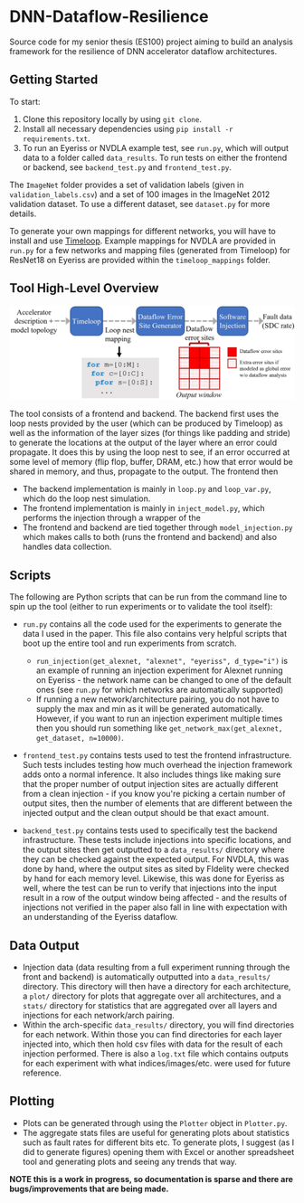 # DNN-Dataflow-Resilience
Source code for my senior thesis (ES100) project aiming to build an analysis framework for the resilience of DNN accelerator dataflow architectures. 

## Getting Started
To start:
1. Clone this repository locally by using `git clone`.
2. Install all necessary dependencies using `pip install -r requirements.txt`.
3. To run an Eyeriss or NVDLA example test, see `run.py`, which will output data to a folder called `data_results`. To run tests on either the frontend or backend, see `backend_test.py` and `frontend_test.py`.

The `ImageNet` folder provides a set of validation labels (given in `validation_labels.csv`) and a set of 100 images in the ImageNet 2012 validation dataset. To use a different dataset, see `dataset.py` for more details. 

To generate your own mappings for different networks, you will have to install and use [Timeloop](https://github.com/NVlabs/timeloop). Example mappings for NVDLA are provided in `run.py` for a few networks and mapping files (generated from Timeloop) for ResNet18 on Eyeriss are provided within the `timeloop_mappings` folder.

## Tool High-Level Overview
![whoops](https://github.com/jaylenwang7/DNN-Dataflow-Resilience/blob/main/figures/framework.jpg)

The tool consists of a frontend and backend. The backend first uses the loop nests provided by the user (which can be produced by Timeloop) as well as the information of the layer sizes (for things like padding and stride) to generate the locations at the output of the layer where an error could propagate. It does this by using the loop nest to see, if an error occurred at some level of memory (flip flop, buffer, DRAM, etc.) how that error would be shared in memory, and thus, propagate to the output. The frontend then 

* The backend implementation is mainly in `loop.py` and `loop_var.py`, which do the loop nest simulation. 
* The frontend implementation is mainly in `inject_model.py`, which performs the injection through a wrapper of the 
* The frontend and backend are tied together through `model_injection.py` which makes calls to both (runs the frontend and backend) and also handles data collection.

## Scripts
The following are Python scripts that can be run from the command line to spin up the tool (either to run experiments or to validate the tool itself):

* `run.py` contains all the code used for the experiments to generate the data I used in the paper. This file also contains very helpful scripts that boot up the entire tool and run experiments from scratch.
    - `run_injection(get_alexnet, "alexnet", "eyeriss", d_type="i")` is an example of running an injection experiment for Alexnet running on Eyeriss - the network name can be changed to one of the default ones (see `run.py` for which networks are automatically supported)
    - If running a new network/architecture pairing, you do not have to supply the max and min as it will be generated automatically. However, if you want to run an injection experiment multiple times then you should run something like `get_network_max(get_alexnet, get_dataset, n=10000)`.

* `frontend_test.py` contains tests used to test the frontend infrastructure. Such tests includes testing how much overhead the injection framework adds onto a normal inference. It also includes things like making sure that the proper number of output injection sites are actually different from a clean injection - if you know you're picking a certain number of output sites, then the number of elements that are different between the injected output and the clean output should be that exact amount. 

* `backend_test.py` contains tests used to specifically test the backend infrastructure. These tests include injections into specific locations, and the output sites then get outputted to a `data_results/` directory where they can be checked against the expected output. For NVDLA, this was done by hand, where the output sites as sited by FIdelity were checked by hand for each memory level. Likewise, this was done for Eyeriss as well, where the test can be run to verify that injections into the input result in a row of the output window being affected - and the results of injections not verified in the paper also fall in line with expectation with an understanding of the Eyeriss dataflow.

## Data Output
* Injection data (data resulting from a full experiment running through the front and backend) is automatically outputted into a `data_results/` directory. This directory will then have a directory for each architecture, a `plot/` directory for plots that aggregate over all architectures, and a `stats/` directory for statistics that are aggregated over all layers and injections for each network/arch pairing.  
* Within the arch-specific `data_results/` directory, you will find directories for each network. Within those you can find directories for each layer injected into, which then hold csv files with data for the result of each injection performed. There is also a `log.txt` file which contains outputs for each experiment with what indices/images/etc. were used for future reference.

## Plotting
* Plots can be generated through using the `Plotter` object in `Plotter.py`. 
* The aggregate stats files are useful for generating plots about statistics such as fault rates for different bits etc. To generate plots, I suggest (as I did to generate figures) opening them with Excel or another spreadsheet tool and generating plots and seeing any trends that way.


**NOTE this is a work in progress, so documentation is sparse and there are bugs/improvements that are being made.**
